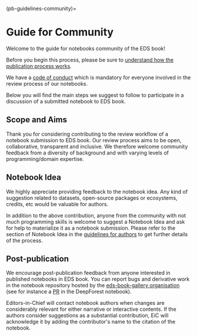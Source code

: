 (pb-guidelines-community)=

# Guide for Community
Welcome to the guide for notebooks community of the EDS book! 

Before you begin this process, please be sure to [understand how the publication process works](#contribute-notebooks).

We have a [code of conduct](https://raw.githubusercontent.com/alan-turing-institute/environmental-ds-book/master/CODE_OF_CONDUCT.md) which is mandatory for everyone involved in the review process of our notebooks.

Below you will find the main steps we suggest to follow to participate in a discussion of a submitted notebook to EDS book.

## Scope and Aims
Thank you for considering contributing to the review workflow of a notebook submission to EDS book.
Our review process aims to be open, collaborative, transparent and inclusive. 
We therefore welcome community feedback from a diversity of background and with varying levels of programming/domain expertise.

## Notebook Idea
We highly appreciate providing feedback to the notebook idea.
Any kind of suggestion related to datasets, open-source packages or ecosystems, credits, etc would be valuable for authors.  

In addition to the above contribution, anyone from the community with not much programming skills is welcome to suggest a Notebook Idea and ask for help to materialize it as a notebook submission.
Please refer to the section of Notebook Idea in the [guidelines for authors](#pb-guidelines-authors) to get further details of the process.

## Post-publication
We encourage post-publication feedback from anyone interested in published notebooks in EDS book.
You can report bugs and derivative work in the notebook repository hosted by the [eds-book-gallery organisation](https://github.com/eds-book-gallery) (see for instance a [PR](https://github.com/eds-book-gallery/forest-modelling-treecrown_deepforest/pull/1) in the DeepForest notebook). 

Editors-in-Chief will contact notebook authors when changes are considerably relevant for either narrative or interactive contents.
If the authors consider suggestions as a substantial contribution, EiC will acknowledge it by adding the contributor's name to the citation of the notebook.